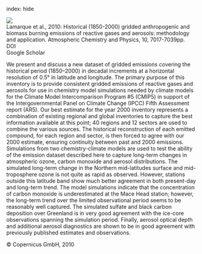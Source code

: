 index: hide

<div class="Citation">
    <div class="Citation-thumb CitationThumb-linked"  data-href="https://doi.org/10.5194/acp-10-7017-2010">
      <img src="https://static.claimspace.cloud/climate-study-static/refs/thumbs/6/Lamarque_et_al_2010-thumb.png" />
    </div>

  <div class="Citation-body">
    <div class="Citation-text">Lamarque et al., 2010: Historical (1850-2000) gridded anthropogenic and biomass burning emissions of reactive gases and aerosols: methodology and application. <span class="Article-journal">Atmospheric Chemistry and Physics, </span><span class="Article-volume">10, </span>7017-7039pp.</div>
    <div class="Citation-links">
      <div class="CitationLink" data-href="https://doi.org/10.5194/acp-10-7017-2010">
        <div class="CitationLink-icon CitationLink-Doi"></div>
        <div class="CitationLink-text">DOI</div>
      </div>
      <div class="CitationLink" data-href="https://scholar.google.com/scholar?q=10.5194/acp-10-7017-2010">
        <div class="CitationLink-icon CitationLink-Scholar"></div>
        <div class="CitationLink-text">Google Scholar</div>
      </div>
    </div>
  </div>
</div>

We present and discuss a new dataset of gridded emissions covering the historical period (1850–2000) in decadal increments at a horizontal resolution of 0.5° in latitude and longitude. The primary purpose of this inventory is to provide consistent gridded emissions of reactive gases and aerosols for use in chemistry model simulations needed by climate models for the Climate Model Intercomparison Program #5 (CMIP5) in support of the Intergovernmental Panel on Climate Change (IPCC) Fifth Assessment report (AR5). Our best estimate for the year 2000 inventory represents a combination of existing regional and global inventories to capture the best information available at this point; 40 regions and 12 sectors are used to combine the various sources. The historical reconstruction of each emitted compound, for each region and sector, is then forced to agree with our 2000 estimate, ensuring continuity between past and 2000 emissions. Simulations from two chemistry-climate models are used to test the ability of the emission dataset described here to capture long-term changes in atmospheric ozone, carbon monoxide and aerosol distributions. The simulated long-term change in the Northern mid-latitudes surface and mid-troposphere ozone is not quite as rapid as observed. However, stations outside this latitude band show much better agreement in both present-day and long-term trend. The model simulations indicate that the concentration of carbon monoxide is underestimated at the Mace Head station; however, the long-term trend over the limited observational period seems to be reasonably well captured. The simulated sulfate and black carbon deposition over Greenland is in very good agreement with the ice-core observations spanning the simulation period. Finally, aerosol optical depth and additional aerosol diagnostics are shown to be in good agreement with previously published estimates and observations.

<div class="Citation-copy">
&copy; Copernicus GmbH, 2010
</div>
